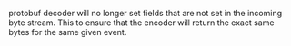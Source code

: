 protobuf decoder will no longer set fields that are not set in the incoming byte stream. This to
ensure that the encoder will return the exact same bytes for the same given event.
